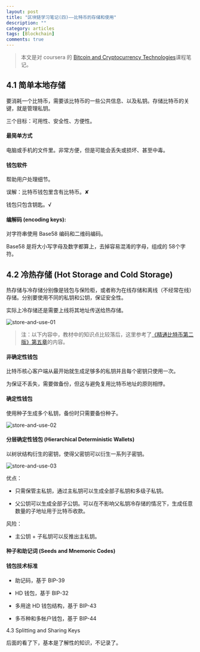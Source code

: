 ```yaml
---
layout: post
title: "区块链学习笔记(四)——比特币的存储和使用"
description: ""
category: articles
tags: [Blockchain]
comments: true
---
```


> 本文是对 coursera 的 [Bitcoin and Cryptocurrency Technologies](https://www.coursera.org/learn/cryptocurrency/home/week/4)课程笔记。

## 4.1 简单本地存储

要消耗一个比特币，需要该比特币的一些公共信息、以及私钥。存储比特币的关键，就是管理私钥。

三个目标：可用性、安全性、方便性。

#### 最简单方式

电脑或手机的文件里。非常方便，但是可能会丢失或损坏、甚至中毒。

#### 钱包软件

帮助用户处理细节。

误解：比特币钱包里含有比特币。✘

钱包只包含钥匙。√

#### 编解码 (encoding keys): 

对字符串使用 Base58 编码和二维码编码。

Base58 是将大小写字母及数字都算上，去掉容易混淆的字母，组成的 58个字符。

## 4.2 冷热存储 (Hot Storage and Cold Storage)

热存储与冷存储分别像是钱包与保险柜，或者称为在线存储和离线（不经常在线）存储。分别要使用不同的私钥和公钥，保证安全性。

实际上冷存储还是需要上线将其地址传送给热存储。

![store-and-use-01](../../../../images/20180125-store-and-use/01.png)

> 注：以下内容中，教材中的知识点比较落后，这里参考了[《精通比特币第二版》第五章]()的内容。

#### 非确定性钱包

比特币核心客户端从最开始就生成足够多的私钥并且每个密钥只使用一次。

为保证不丢失，需要做备份，但这与避免复用比特币地址的原则相悖。

#### 确定性钱包

使用种子生成多个私钥，备份时只需要备份种子。

![store-and-use-02](../../../../images/20180125-store-and-use/02.png)

#### 分层确定性钱包 (Hierarchical Deterministic Wallets)

以树状结构衍生的密钥，使得父密钥可以衍生一系列子密钥。

![store-and-use-03](../../../../images/20180125-store-and-use/03.png)

优点：

- 只需保管主私钥，通过主私钥可以生成全部子私钥和多级子私钥。

- 父公钥可以生成全部子公钥。可以在不影响父私钥冷存储的情况下，生成任意数量的子地址用于比特币收款。

风险：

- 主公钥 + 子私钥可以反推出主私钥。

#### 种子和助记词 (Seeds and Mnemonic Codes)

#### 钱包技术标准

- 助记码，基于 BIP-39

- HD 钱包，基于 BIP-32

- 多用途 HD 钱包结构，基于 BIP-43

- 多币种和多帐户钱包，基于 BIP-44

4.3 Splitting and Sharing Keys

后面的看了下，基本是了解性的知识，不记录了。
